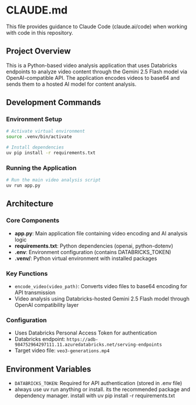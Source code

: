 # CLAUDE.md

This file provides guidance to Claude Code (claude.ai/code) when working with code in this repository.

## Project Overview

This is a Python-based video analysis application that uses Databricks endpoints to analyze video content through the Gemini 2.5 Flash model via OpenAI-compatible API. The application encodes videos to base64 and sends them to a hosted AI model for content analysis.

## Development Commands

### Environment Setup
```bash
# Activate virtual environment
source .venv/bin/activate

# Install dependencies
uv pip install -r requirements.txt
```

### Running the Application
```bash
# Run the main video analysis script
uv run app.py
```

## Architecture

### Core Components
- **app.py**: Main application file containing video encoding and AI analysis logic
- **requirements.txt**: Python dependencies (openai, python-dotenv)
- **.env**: Environment configuration (contains DATABRICKS_TOKEN)
- **.venv/**: Python virtual environment with installed packages

### Key Functions
- `encode_video(video_path)`: Converts video files to base64 encoding for API transmission
- Video analysis using Databricks-hosted Gemini 2.5 Flash model through OpenAI compatibility layer

### Configuration
- Uses Databricks Personal Access Token for authentication
- Databricks endpoint: `https://adb-984752964297111.11.azuredatabricks.net/serving-endpoints`
- Target video file: `veo3-generations.mp4`

## Environment Variables
- `DATABRICKS_TOKEN`: Required for API authentication (stored in .env file)
- always use uv run anything or install. its the recommended package and dependency manager. install with uv pip install -r requirements.txt